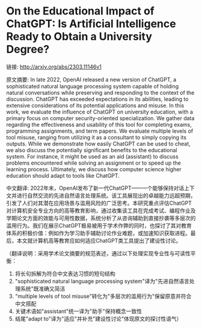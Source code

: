 # On the Educational Impact of ChatGPT: Is Artificial Intelligence Ready to Obtain a University Degree?

链接: http://arxiv.org/abs/2303.11146v1

原文摘要:
In late 2022, OpenAI released a new version of ChatGPT, a sophisticated
natural language processing system capable of holding natural conversations
while preserving and responding to the context of the discussion. ChatGPT has
exceeded expectations in its abilities, leading to extensive considerations of
its potential applications and misuse. In this work, we evaluate the influence
of ChatGPT on university education, with a primary focus on computer
security-oriented specialization. We gather data regarding the effectiveness
and usability of this tool for completing exams, programming assignments, and
term papers. We evaluate multiple levels of tool misuse, ranging from utilizing
it as a consultant to simply copying its outputs. While we demonstrate how
easily ChatGPT can be used to cheat, we also discuss the potentially
significant benefits to the educational system. For instance, it might be used
as an aid (assistant) to discuss problems encountered while solving an
assignment or to speed up the learning process. Ultimately, we discuss how
computer science higher education should adapt to tools like ChatGPT.

中文翻译:
2022年末，OpenAI发布了新一代ChatGPT——一个能够保持对话上下文并进行自然交流的先进自然语言处理系统。该工具展现出的卓越能力远超预期，引发了人们对其潜在应用场景与滥用风险的广泛思考。本研究重点评估ChatGPT对计算机安全专业方向的高等教育影响，通过收集该工具在完成考试、编程作业及学期论文方面的效能与可用性数据，系统分析了从咨询辅助到直接抄袭等多层次的滥用行为。我们在展示ChatGPT极易被用于学术作弊的同时，也探讨了其对教育体系的积极价值：例如作为学习助手辅助讨论作业难题，或加速知识获取进程。最后，本文就计算机高等教育应如何适应ChatGPT类工具提出了建设性讨论。

（翻译说明：采用学术论文摘要的规范表述，通过以下处理实现专业性与可读性平衡：
1. 将长句拆解为符合中文表达习惯的短句结构
2. "sophisticated natural language processing system"译为"先进自然语言处理系统"既准确又简洁
3. "multiple levels of tool misuse"转化为"多层次的滥用行为"保留原意并符合中文搭配
4. 关键术语如"assistant"统一译为"助手"保持概念一致性
5. 结尾"adapt to"译为"适应"并补充"建设性讨论"体现原文的探讨性语气）
